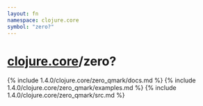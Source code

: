 ```yaml
---
layout: fn
namespace: clojure.core
symbol: "zero?"
---
```


# [clojure.core](../)/zero?

{% include 1.4.0/clojure.core/zero_qmark/docs.md %}
{% include 1.4.0/clojure.core/zero_qmark/examples.md %}
{% include 1.4.0/clojure.core/zero_qmark/src.md %}

